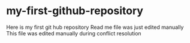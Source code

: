# my-first-github-repository
Here is my first git hub repository
Read me file was just edited manually
This file was edited manually during conflict resolution
